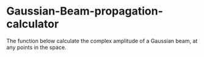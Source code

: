 # Gaussian-Beam-propagation-calculator
The function below calculate the complex amplitude of a Gaussian beam, at any points in the space.
